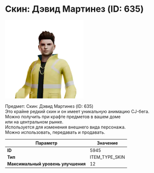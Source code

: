 # Скин: Дэвид Мартинез (ID: 635)

![Item Image](../img/5945.webp?raw=true)

Предмет: Скин: Дэвид Мартинез (ID: 635)<br>Это крайне редкий скин и он имеет уникальную анимацию CJ-бега.<br>Можно получить при крафте предметов в вашем доме<br>или на центральном рынке.<br>Используется для изменения внешнего вида персонажа.<br>Можно использовать, передавать и продавать.


| Параметр | Значение |
|----------|----------|
| **ID** | 5945 |
| **Тип** | ITEM_TYPE_SKIN |
| **Максимальный уровень улучшения** | 12 |

